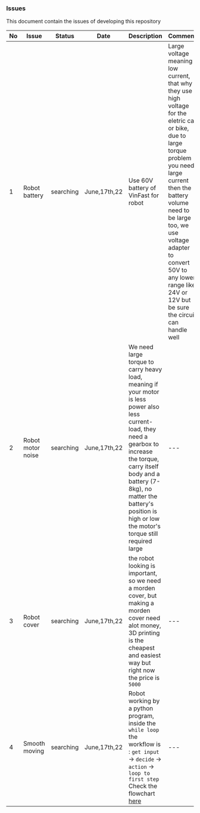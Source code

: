 ### Issues

This document contain the issues of developing this repository

|No|Issue|Status|Date|Description|Comment|Solution|
|---|---|---|---|---|---|---|
|1|Robot battery|searching| June,17th,22 |Use 60V battery of VinFast for robot|Large voltage meaning low current, that why they use high voltage for the eletric car or bike, due to large torque problem you need large current then the battery volume need to be large too, we use voltage adapter to convert 50V to any lower range like 24V or 12V but be sure the circuit can handle well |Voltage adapter|
|2| Robot motor noise | searching | June,17th,22 | We need large torque to carry heavy load, meaning if your motor is less power also less current-load, they need a gearbox to increase the torque, carry itself body and a battery (7-8kg), no matter the battery's position is high or low the motor's torque still required large |---| Let keep the previous one |
|3|Robot cover |searching|June,17th,22 |the robot looking is important, so we need a morden cover, but making a morden cover need alot money, 3D printing is the cheapest and easiest way but right now the price is `5000` |---|Let split apart which one making by 3D printing and which one making by other machining |
|4|Smooth moving|searching|June,17th,22|Robot working by a python program, inside the `while loop` the workflow is : `get input` -> `decide` -> `action` -> `loop to first step` Check the flowchart [here](./assets/UML_flowchart_tracking_marker.png)|---|The `multi tread` architecture may be the solution, but transfer the data between them is also a problem|